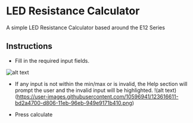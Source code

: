 # LED Resistance Calculator

A simple LED Resistance Calculator based around the E12 Series

## Instructions

* Fill in the required input fields. 

![alt text](https://user-images.githubusercontent.com/10596941/123616427-8eac6c00-d806-11eb-815d-80b5ba5e243a.png)

* If any input is not within the min/max or is invalid, the Help section will prompt the user and the invalid input will be highlighted.
!(alt text)(https://user-images.githubusercontent.com/10596941/123616611-bd2a4700-d806-11eb-96eb-949e9171b410.png)

* Press calculate
